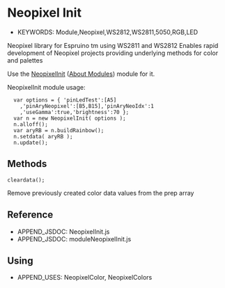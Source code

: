 <!--- Copyright (c) 2018 Robin G. Cox  See the file LICENSE for copying permission -->
Neopixel Init
=====================

* KEYWORDS: Module,Neopixel,WS2812,WS2811,5050,RGB,LED

Neopixel library for Espruino tm using WS2811 and WS2812
Enables rapid development of Neopixel projects providing underlying methods for color and palettes


Use the [NeopixelInit](/modules/NeopixelInit.js) ([About Modules](/Modules)) module for it.


NeopixelInit module usage:

```
  var options = { 'pinLedTest':[A5]
    ,'pinAryNeopixel':[B5,B15],'pinAryNeoIdx':1
    ,'useGamma':true,'brightness':70 };
  var n = new NeopixelInit( options );
  n.alloff();
  var aryRB = n.buildRainbow();
  n.setdata( aryRB );
  n.update();
```

Methods
-------

```
cleardata();
```
Remove previously created color data values from the prep array



Reference
  ---------

  * APPEND_JSDOC: NeopixelInit.js
  * APPEND_JSDOC: moduleNeopixelInit.js
  
  Using
  -----

  * APPEND_USES: NeopixelColor, NeopixelColors
  